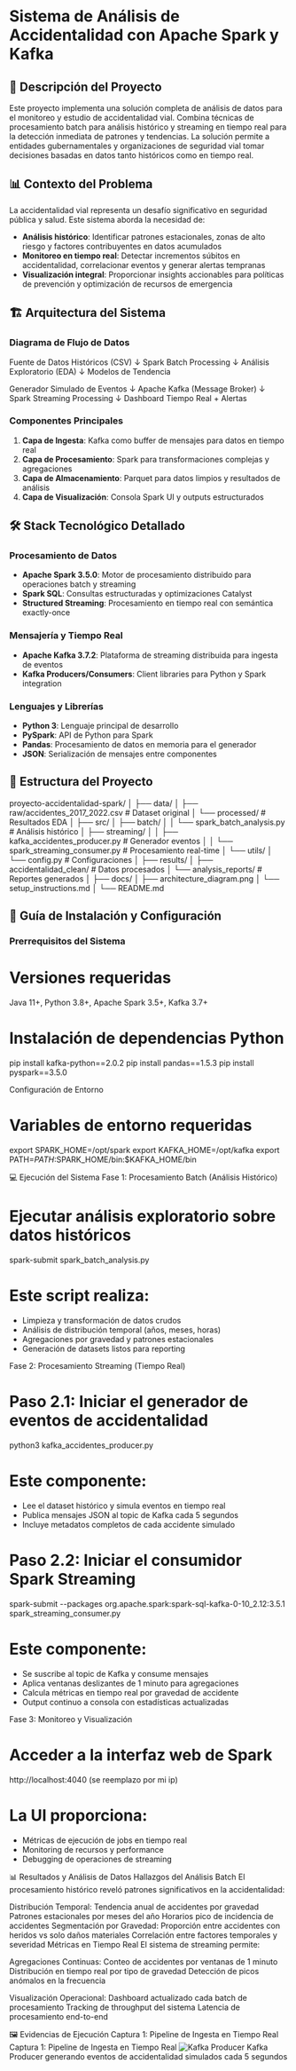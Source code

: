 # Sistema de Análisis de Accidentalidad con Apache Spark y Kafka

## 🎯 Descripción del Proyecto
Este proyecto implementa una solución completa de análisis de datos para el monitoreo y estudio de accidentalidad vial. Combina técnicas de procesamiento batch para análisis histórico y streaming en tiempo real para la detección inmediata de patrones y tendencias. La solución permite a entidades gubernamentales y organizaciones de seguridad vial tomar decisiones basadas en datos tanto históricos como en tiempo real.

## 📊 Contexto del Problema
La accidentalidad vial representa un desafío significativo en seguridad pública y salud. Este sistema aborda la necesidad de:
- **Análisis histórico**: Identificar patrones estacionales, zonas de alto riesgo y factores contribuyentes en datos acumulados
- **Monitoreo en tiempo real**: Detectar incrementos súbitos en accidentalidad, correlacionar eventos y generar alertas tempranas
- **Visualización integral**: Proporcionar insights accionables para políticas de prevención y optimización de recursos de emergencia

## 🏗️ Arquitectura del Sistema

### Diagrama de Flujo de Datos

Fuente de Datos Históricos (CSV)
↓
Spark Batch Processing
↓
Análisis Exploratorio (EDA)
↓
Modelos de Tendencia

Generador Simulado de Eventos
↓
Apache Kafka (Message Broker)
↓
Spark Streaming Processing
↓
Dashboard Tiempo Real + Alertas

### Componentes Principales
1. **Capa de Ingesta**: Kafka como buffer de mensajes para datos en tiempo real
2. **Capa de Procesamiento**: Spark para transformaciones complejas y agregaciones
3. **Capa de Almacenamiento**: Parquet para datos limpios y resultados de análisis
4. **Capa de Visualización**: Consola Spark UI y outputs estructurados

## 🛠️ Stack Tecnológico Detallado

### Procesamiento de Datos
- **Apache Spark 3.5.0**: Motor de procesamiento distribuido para operaciones batch y streaming
- **Spark SQL**: Consultas estructuradas y optimizaciones Catalyst
- **Structured Streaming**: Procesamiento en tiempo real con semántica exactly-once

### Mensajería y Tiempo Real
- **Apache Kafka 3.7.2**: Plataforma de streaming distribuida para ingesta de eventos
- **Kafka Producers/Consumers**: Client libraries para Python y Spark integration

### Lenguajes y Librerías
- **Python 3**: Lenguaje principal de desarrollo
- **PySpark**: API de Python para Spark
- **Pandas**: Procesamiento de datos en memoria para el generador
- **JSON**: Serialización de mensajes entre componentes

## 📁 Estructura del Proyecto
proyecto-accidentalidad-spark/
│
├── data/
│ ├── raw/accidentes_2017_2022.csv # Dataset original
│ └── processed/ # Resultados EDA
│
├── src/
│ ├── batch/
│ │ └── spark_batch_analysis.py # Análisis histórico
│ ├── streaming/
│ │ ├── kafka_accidentes_producer.py # Generador eventos
│ │ └── spark_streaming_consumer.py # Procesamiento real-time
│ └── utils/
│ └── config.py # Configuraciones
│
├── results/
│ ├── accidentalidad_clean/ # Datos procesados
│ └── analysis_reports/ # Reportes generados
│
├── docs/
│ ├── architecture_diagram.png
│ └── setup_instructions.md
│
└── README.md

## 🚀 Guía de Instalación y Configuración

### Prerrequisitos del Sistema

# Versiones requeridas
Java 11+, Python 3.8+, Apache Spark 3.5+, Kafka 3.7+

# Instalación de dependencias Python
pip install kafka-python==2.0.2
pip install pandas==1.5.3
pip install pyspark==3.5.0

Configuración de Entorno

# Variables de entorno requeridas
export SPARK_HOME=/opt/spark
export KAFKA_HOME=/opt/kafka
export PATH=$PATH:$SPARK_HOME/bin:$KAFKA_HOME/bin

💻 Ejecución del Sistema
Fase 1: Procesamiento Batch (Análisis Histórico)

# Ejecutar análisis exploratorio sobre datos históricos
spark-submit spark_batch_analysis.py

# Este script realiza:
 - Limpieza y transformación de datos crudos
 - Análisis de distribución temporal (años, meses, horas)
 - Agregaciones por gravedad y patrones estacionales
 - Generación de datasets listos para reporting

Fase 2: Procesamiento Streaming (Tiempo Real)
# Paso 2.1: Iniciar el generador de eventos de accidentalidad
python3 kafka_accidentes_producer.py

# Este componente:
 - Lee el dataset histórico y simula eventos en tiempo real
 - Publica mensajes JSON al topic de Kafka cada 5 segundos
 - Incluye metadatos completos de cada accidente simulado

# Paso 2.2: Iniciar el consumidor Spark Streaming
spark-submit --packages org.apache.spark:spark-sql-kafka-0-10_2.12:3.5.1 spark_streaming_consumer.py

# Este componente:
 - Se suscribe al topic de Kafka y consume mensajes
 - Aplica ventanas deslizantes de 1 minuto para agregaciones
 - Calcula métricas en tiempo real por gravedad de accidente
 - Output continuo a consola con estadísticas actualizadas

Fase 3: Monitoreo y Visualización
# Acceder a la interfaz web de Spark
http://localhost:4040 (se reemplazo por mi ip)

# La UI proporciona:
 - Métricas de ejecución de jobs en tiempo real
 - Monitoring de recursos y performance
 - Debugging de operaciones de streaming

📊 Resultados y Análisis de Datos
Hallazgos del Análisis Batch
El procesamiento histórico reveló patrones significativos en la accidentalidad:

Distribución Temporal:
Tendencia anual de accidentes por gravedad
Patrones estacionales por meses del año
Horarios pico de incidencia de accidentes
Segmentación por Gravedad:
Proporción entre accidentes con heridos vs solo daños materiales
Correlación entre factores temporales y severidad
Métricas en Tiempo Real
El sistema de streaming permite:

Agregaciones Continuas:
Conteo de accidentes por ventanas de 1 minuto
Distribución en tiempo real por tipo de gravedad
Detección de picos anómalos en la frecuencia

Visualización Operacional:
Dashboard actualizado cada batch de procesamiento
Tracking de throughput del sistema
Latencia de procesamiento end-to-end

🖼️ Evidencias de Ejecución
Captura 1: Pipeline de Ingesta en Tiempo Real
Captura 1: Pipeline de Ingesta en Tiempo Real
![Kafka Producer](https://github.com/warrmetal35/proyecto-accidentalidad-spark/blob/main/producer_kafka.png.png)
Kafka Producer generando eventos de accidentalidad simulados cada 5 segundos
